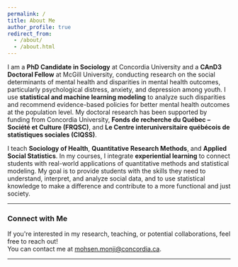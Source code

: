 ```yaml
---
permalink: /
title: About Me
author_profile: true
redirect_from: 
  - /about/
  - /about.html
---
```



I am a **PhD Candidate in Sociology** at Concordia University and a **CAnD3 Doctoral Fellow** at McGill University, conducting research on the social determinants of mental health and disparities in mental health outcomes, particularly psychological distress, anxiety, and depression among youth. I use **statistical and machine learning modeling** to analyze such disparities and recommend evidence-based policies for better mental health outcomes at the population level. My doctoral research has been supported by funding from Concordia University, **Fonds de recherche du Québec – Société et Culture (FRQSC)**, and **Le Centre interuniversitaire québécois de statistiques sociales (CIQSS)**.

I teach **Sociology of Health**, **Quantitative Research Methods**, and **Applied Social Statistics**. In my courses, I integrate **experiential learning** to connect students with real-world applications of quantitative methods and statistical modeling. My goal is to provide students with the skills they need to understand, interpret, and analyze social data, and to use statistical knowledge to make a difference and contribute to a more functional and just society.

---


### Connect with Me
If you're interested in my research, teaching, or potential collaborations, feel free to reach out!  
You can contact me at [mohsen.monji@concordia.ca](mailto:mohsen.monji@concordia.ca).

---
